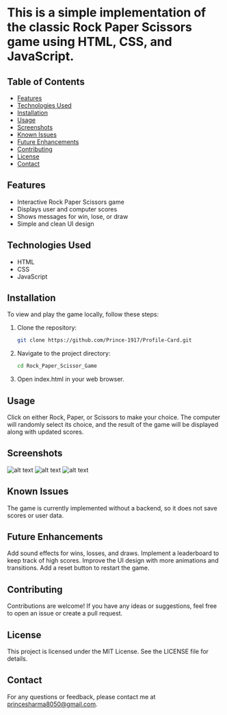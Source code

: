 # This is a simple implementation of the classic Rock Paper Scissors game using HTML, CSS, and JavaScript.

## Table of Contents

- [Features](#features)
- [Technologies Used](#technologies-used)
- [Installation](#installation)
- [Usage](#usage)
- [Screenshots](#screenshots)
- [Known Issues](#known-issues)
- [Future Enhancements](#future-enhancements)
- [Contributing](#contributing)
- [License](#license)
- [Contact](#contact)

## Features

- Interactive Rock Paper Scissors game
- Displays user and computer scores
- Shows messages for win, lose, or draw
- Simple and clean UI design

## Technologies Used

- HTML
- CSS
- JavaScript

## Installation

To view and play the game locally, follow these steps:

1. Clone the repository:
   ```bash
   git clone https://github.com/Prince-1917/Profile-Card.git
2. Navigate to the project directory:
   ```bash
   cd Rock_Paper_Scissor_Game

3. Open index.html in your web browser.

## Usage
Click on either Rock, Paper, or Scissors to make your choice. The computer will randomly select its choice, and the result of the game will be displayed along with updated scores.

## Screenshots
![alt text](images/ss1.png)
![alt text](images/ss2.png)
![alt text](images/ss3.png)

## Known Issues
The game is currently implemented without a backend, so it does not save scores or user data.

## Future Enhancements
Add sound effects for wins, losses, and draws.
Implement a leaderboard to keep track of high scores.
Improve the UI design with more animations and transitions.
Add a reset button to restart the game.

## Contributing
Contributions are welcome! If you have any ideas or suggestions, feel free to open an issue or create a pull request.

## License
This project is licensed under the MIT License. See the LICENSE file for details.

## Contact
For any questions or feedback, please contact me at princesharma8050@gmail.com.